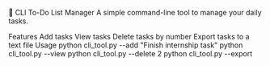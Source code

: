 📝 CLI To-Do List Manager
A simple command-line tool to manage your daily tasks.

Features
Add tasks
View tasks
Delete tasks by number
Export tasks to a text file
Usage
python cli_tool.py --add "Finish internship task"
python cli_tool.py --view
python cli_tool.py --delete 2
python cli_tool.py --export